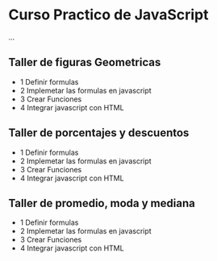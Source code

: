 # Curso Practico de JavaScript

...

## Taller de figuras Geometricas

- 1 Definir formulas
- 2 Implemetar las formulas en javascript
- 3 Crear Funciones
- 4 Integrar javascript con HTML

## Taller de porcentajes y descuentos
- 1 Definir formulas
- 2 Implemetar las formulas en javascript
- 3 Crear Funciones
- 4 Integrar javascript con HTML

## Taller de promedio, moda y mediana
- 1 Definir formulas
- 2 Implemetar las formulas en javascript
- 3 Crear Funciones
- 4 Integrar javascript con HTML